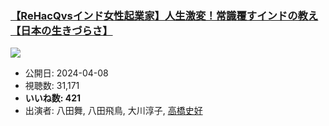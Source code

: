 ### [【ReHacQvsインド女性起業家】人生激変！常識覆すインドの教え【日本の生きづらさ】](https://www.youtube.com/watch?v=zgyyLML4Dsw)
[![](https://img.youtube.com/vi/zgyyLML4Dsw/sddefault.jpg)](https://www.youtube.com/watch?v=zgyyLML4Dsw)
-   公開日: 2024-04-08
-   視聴数: 31,171
-   **いいね数: 421**
-   出演者: 八田舞, 八田飛鳥, 大川淳子, [高橋史好](/rehacq_fan/people/高橋史好 "wikilink")
